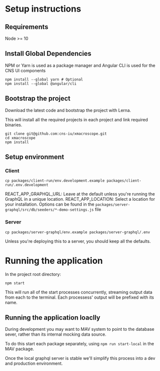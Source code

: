 # Setup instructions

## Requirements

Node >= 10


## Install Global Dependencies
NPM or Yarn is used as a package manager and Angular CLI is used for the CNS UI components
```
npm install --global yarn # Optional
npm install --global @angular/cli
```

## Bootstrap the project
Download the latest code and bootstrap the project with Lerna.

This will install all the required projects in each project and link required binaries.
```
git clone git@github.com:cns-iu/xmacroscope.git
cd xmacroscope
npm install
```

## Setup environment
### Client
```
cp packages/client-run/env.development.example packages/client-run/.env.development
```
REACT_APP_GRAPHQL_URL: Leave at the default unless you're running the GraphQL in a unique location.
REACT_APP_LOCATION: Select a location for your installation. Options can be found in the `packages/server-graphql/src/db/seeders/*-demo-settings.js` file
### Server
```
cp packages/server-graphql/env.example packages/server-graphql/.env
```
Unless you're deploying this to a server, you should keep all the defaults.

# Running the application

In the project root directory:
```
npm start
```
This will run all of the start processes concurrently, streaming output data from each to the terminal. Each processess' output will be prefixed with its name.

## Running the application loaclly
During development you may want to MAV system to point to the database sever, rather than its internal mocking data source.

To do this start each package separately, using `npm run start-local` in the MAV package.

Once the local graphql server is stable we'll simplify this process into a dev and production environment.
